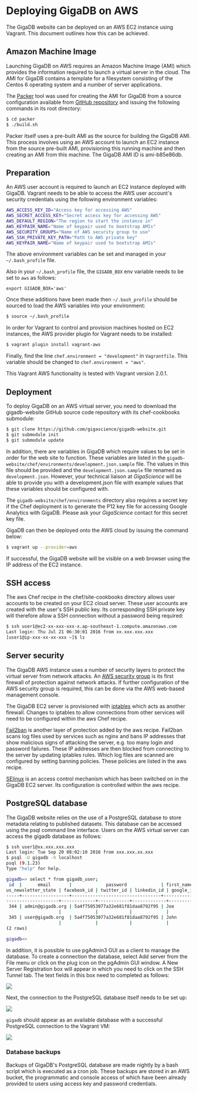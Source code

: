# Deploying GigaDB on AWS

The GigaDB website can be deployed on an AWS EC2 instance using Vagrant.
This document outlines how this can be achieved.

## Amazon Machine Image

Launching GigaDB on AWS requires an Amazon Machine Image (AMI) which
provides the information required to launch a virtual server in the
cloud. The AMI for GigaDB contains a template for a filesystem 
consisting of the Centos 6 operating system and a number of server
applications.

The [Packer](https://www.packer.io) tool was used for creating the AMI
for GigaDB from a source configuration available from
[GitHub repository](https://github.com/pli888/vagrant-boxes) and issuing
the following commands in its root directory:

```sh
$ cd packer
$ ./build.sh
```

Packer itself uses a pre-built AMI as the source for building the GigaDB 
AMI. This process involves using an AWS account to launch an EC2 
instance from the source pre-built AMI, provisioning this running 
machine and then creating an AMI from this machine. The GigaDB AMI ID is 
ami-b85e86db.

## Preparation

An AWS user account is required to launch an EC2 instance deployed with
GigaDB. Vagrant needs to be able to access the AWS user account's 
security credentials using the following environment variables:

```bash
AWS_ACCESS_KEY_ID="Access key for accessing AWS"
AWS_SECRET_ACCESS_KEY="Secret access key for accessing AWS"
AWS_DEFAULT_REGION="The region to start the instance in"
AWS_KEYPAIR_NAME="Name of keypair used to bootstrap AMIs"
AWS_SECURITY_GROUPS="Name of AWS security group to use"
AWS_SSH_PRIVATE_KEY_PATH="Path to AWS private key"
AWS_KEYPAIR_NAME="Name of keypair used to bootstrap AMIs"
```

The above environment variables can be set and managed in your
`~/.bash_profile` file. 

Also in your `~/.bash_profile` file, the `GIGADB_BOX` env variable needs to be 
set to `aws` as follows:
```
export GIGADB_BOX='aws'
```

Once these additions have been made then `~/.bash_profile` should be sourced to 
load the AWS variables into your environment:
```bash
$ source ~/.bash_profile
```

In order for Vagrant to control and provision machines hosted on EC2
instances, the AWS provider plugin for Vagrant needs to be installed:
```bash
$ vagrant plugin install vagrant-aws
```

Finally, find the line `chef.environment = "development"` in `Vagrantfile`. This
variable should be changed to `chef.environment = "aws"`.

This Vagrant AWS functionality is tested with Vagrant version 2.0.1.

## Deployment

To deploy GigaDB on an AWS virtual server, you need to download the 
gigadb-website GitHub source code repository with its chef-cookbooks 
submodule:
```bash
$ git clone https://github.com/gigascience/gigadb-website.git
$ git submodule init
$ git submodule update
```

In addition, there are variables in GigaDB which require values to be 
set in order for the web site to function. These variables are listed in
the `gigadb-website/chef/environments/development.json.sample` file. The
values in this file should be provided and the `development.json.sample`
file renamed as `development.json`. However, your technical liaison at 
*GigaScience* will be able to provide you with a development.json file 
with example values that these variables should be configured with.

The `gigadb-website/chef/environments` directory also requires a secret 
key if the Chef deployment is to generate the P12 key file for accessing 
Google Analytics with GigaDB. Please ask your *GigaScience* contact for 
this secret key file.

GigaDB can then be deployed onto the AWS cloud by issuing the command 
below:

```bash
$ vagrant up --provider=aws
```

If successful, the GigaDB website will be visible on a web browser
using the IP address of the EC2 instance.

## SSH access

The aws Chef recipe in the chef/site-cookbooks directory allows user
accounts to be created on your EC2 cloud server. These user accounts
are created with the user's SSH public key. Its corresponding SSH
private key will therefore allow a SSH connection without a password
being required:

```bash
$ ssh user1@ec2-xx-xxx-xxx-x.ap-southeast-1.compute.amazonaws.com
Last login: Thu Jul 21 06:30:01 2016 from xx.xxx.xxx.xxx
[user1@ip-xxx-xx-xx-xxx ~]$ ls

```

## Server security

The GigaDB AWS instance uses a number of security layers to protect the 
virtual server from network attacks. An [AWS security group](http://docs.aws.amazon.com/AWSEC2/latest/UserGuide/using-network-security.html)
is its first firewall of protection against network attacks. If further 
configuration of the AWS security group is required, this can be done 
via the AWS web-based management console.

The GigaDB EC2 server is provisioned with [iptables](https://wiki.centos.org/HowTos/Network/IPTables)
which acts as another firewall. Changes to iptables to allow connections
from other services will need to be configured within the aws Chef 
recipe.

[Fail2ban](http://www.fail2ban.org/wiki/index.php/Main_Page) is another 
layer of protection added by the aws recipe. Fail2ban scans log files 
used by services such as nginx and bans IP addresses that show malicious
signs of attacking the server, e.g. too many login and password 
failures. These IP addresses are then blocked from connecting to the 
server by updating iptables rules. Which log files are scanned are 
configured by setting banning policies. These policies are listed in the 
aws recipe.

[SElinux](https://wiki.centos.org/HowTos/SELinux) is an access control 
mechanism which has been switched on in the GigaDB EC2 server. Its 
configuration is controlled within the aws recipe.

## PostgreSQL database

The GigaDB website relies on the use of a PostgreSQL database to store
metadata relating to published datasets. This database can be accessed
using the psql command line interface. Users on the AWS virtual server
can access the gigadb database as follows:

```bash
$ ssh user1@xx.xxx.xxx.xxx
Last login: Tue Sep 20 08:02:10 2016 from xxx.xxx.xx.xxx
$ psql -U gigadb -h localhost
psql (9.1.23)
Type "help" for help.

gigadb=> select * from gigadb_user;
 id  |      email       |             password             | first_name | last_name | affiliation | role  | is_activated | newsletter | previo
us_newsletter_state | facebook_id | twitter_id | linkedin_id | google_id |    username     | orcid_id | preferred_link 
-----+------------------+----------------------------------+------------+-----------+-------------+-------+--------------+------------+-------
--------------------+-------------+------------+-------------+-----------+-----------------+----------+----------------
 344 | admin@gigadb.org | 5a4f75053077a32e681f81daa8792f95 | Joe        | Bloggs    | BGI         | admin | t            | f          | t     
                    |             |            |             |           | test@gigadb.org |          | EBI
 345 | user@gigadb.org  | 5a4f75053077a32e681f81daa8792f95 | John       | Smith     | BGI         | user  | t            | f          | t     
                    |             |            |             |           | user@gigadb.org |          | EBI
(2 rows)

gigadb=> 

```

In addition, it is possible to use pgAdmin3 GUI as a client to manage 
the database. To create a connection the database, select Add server 
from the File menu or click on the plug icon on the pgAdmin GUI window. 
A New Server Registration box will appear in which you need to click on 
the SSH Tunnel tab. The text fields in this box need to completed as 
follows:

<img src="https://github.com/gigascience/gigadb-website/blob/develop/images/docs/pgadmin4.png?raw=true">

Next, the connection to the PostgreSQL database itself needs to be
set up:

<img src="https://github.com/gigascience/gigadb-website/blob/develop/images/docs/pgadmin5.png?raw=true">

`gigadb` should appear as an available database with a successful
PostgreSQL connection to the Vagrant VM:

<img src="https://github.com/gigascience/gigadb-website/blob/develop/images/docs/pgadmin6.png?raw=true">

### Database backups

Backups of GigaDB's PostgreSQL database are made nightly by a bash 
script which is executed as a cron job. These backups are stored in an 
AWS bucket, the programmatic and console access of which have been 
already provided to users using access key and password credentials.
